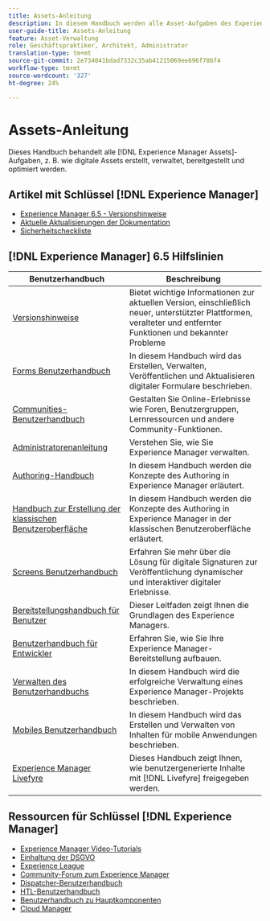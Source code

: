 ```yaml
---
title: Assets-Anleitung
description: In diesem Handbuch werden alle Asset-Aufgaben des Experience Managers behandelt, z. B. wie digitale Assets erstellt, verwaltet, bereitgestellt und optimiert werden.
user-guide-title: Assets-Anleitung
feature: Asset-Verwaltung
role: Geschäftspraktiker, Architekt, Administrator
translation-type: tm+mt
source-git-commit: 2e734041bdad7332c35ab41215069ee696f786f4
workflow-type: tm+mt
source-wordcount: '327'
ht-degree: 24%

---
```



# Assets-Anleitung

Dieses Handbuch behandelt alle [!DNL Experience Manager Assets]-Aufgaben, z. B. wie digitale Assets erstellt, verwaltet, bereitgestellt und optimiert werden.

## Artikel mit Schlüssel [!DNL Experience Manager]

<!-- TBD: Some of these links will soon be updated. Change these when new articles go live on docs.adobe.com.
-->

* [Experience Manager 6.5 - Versionshinweise](/help/release-notes/home.md)
* [Aktuelle Aktualisierungen der Dokumentation](https://experienceleague.adobe.com/docs/experience-manager-release-information/aem-release-updates/doc-updates/documentation-updates.html?lang=de)
* [Sicherheitscheckliste](/help/sites-administering/security-checklist.md)

## [!DNL Experience Manager] 6.5 Hilfslinien

| Benutzerhandbuch | Beschreibung |
|--- |---|
| [Versionshinweise](/help/release-notes/home.md) | Bietet wichtige Informationen zur aktuellen Version, einschließlich neuer, unterstützter Plattformen, veralteter und entfernter Funktionen und bekannter Probleme |
| [Forms Benutzerhandbuch](/help/forms/home.md) | In diesem Handbuch wird das Erstellen, Verwalten, Veröffentlichen und Aktualisieren digitaler Formulare beschrieben. |
| [Communities-Benutzerhandbuch](/help/communities/home.md) | Gestalten Sie Online-Erlebnisse wie Foren, Benutzergruppen, Lernressourcen und andere Community-Funktionen. |
| [Administratorenanleitung](/help/sites-administering/home.md) | Verstehen Sie, wie Sie Experience Manager verwalten. |
| [Authoring-Handbuch](/help/sites-authoring/home.md) | In diesem Handbuch werden die Konzepte des Authoring in Experience Manager erläutert. |
| [Handbuch zur Erstellung der klassischen Benutzeroberfläche](/help/sites-classic-ui-authoring/home.md) | In diesem Handbuch werden die Konzepte des Authoring in Experience Manager in der klassischen Benutzeroberfläche erläutert. |
| [Screens Benutzerhandbuch](https://experienceleague.adobe.com/docs/experience-manager-screens/user-guide/aem-screens-introduction.html) | Erfahren Sie mehr über die Lösung für digitale Signaturen zur Veröffentlichung dynamischer und interaktiver digitaler Erlebnisse. |
| [Bereitstellungshandbuch für Benutzer](/help/sites-deploying/home.md) | Dieser Leitfaden zeigt Ihnen die Grundlagen des Experience Managers. |
| [Benutzerhandbuch für Entwickler](/help/sites-developing/home.md) | Erfahren Sie, wie Sie Ihre Experience Manager-Bereitstellung aufbauen. |
| [Verwalten des Benutzerhandbuchs](/help/managing/home.md) | In diesem Handbuch wird die erfolgreiche Verwaltung eines Experience Manager-Projekts beschrieben. |
| [Mobiles Benutzerhandbuch](/help/mobile/home.md) | In diesem Handbuch wird das Erstellen und Verwalten von Inhalten für mobile Anwendungen beschrieben. |
| [Experience Manager Livefyre](https://experienceleague.adobe.com/docs/livefyre/using/home.html) | Dieses Handbuch zeigt Ihnen, wie benutzergenerierte Inhalte mit [!DNL Livefyre] freigegeben werden. |

## Ressourcen für Schlüssel [!DNL Experience Manager]

* [Experience Manager Video-Tutorials](https://experienceleague.adobe.com/docs/experience-manager-learn/assets/overview.html?lang=en)
* [Einhaltung der DSGVO](/help/managing/data-protection-and-privacy.md)
* [Experience League](https://experienceleague.adobe.com/?mv=other#recommended/solutions/experience-manager)
* [Community-Forum zum Experience Manager](https://experienceleaguecommunities.adobe.com/t5/Adobe-Experience-Manager-Assets/ct-p/experience-manager-assets-community)
* [Dispatcher-Benutzerhandbuch](https://experienceleague.adobe.com/docs/experience-manager-dispatcher/using/dispatcher.html?lang=de)
* [HTL-Benutzerhandbuch](https://experienceleague.adobe.com/docs/experience-manager-htl/using/overview.html?lang=de)
* [Benutzerhandbuch zu Hauptkomponenten](https://experienceleague.adobe.com/docs/experience-manager-core-components/using/introduction.html?lang=de)
* [Cloud Manager](https://experienceleague.adobe.com/docs/experience-manager-cloud-manager/using/introduction-to-cloud-manager.html?lang=de)
